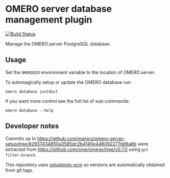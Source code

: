# OMERO server database management plugin
[![Build Status](https://travis-ci.com/manics/omero-cli-database.svg?branch=master)](https://travis-ci.com/manics/omero-cli-database)

Manage the OMERO.server PostgreSQL database.


## Usage

Set the `OMERODIR` environment variable to the location of OMERO.server.

To automagically setup or update the OMERO database run:
```
omero database justdoit
```

If you want more control see the full list of sub-commands:
```
omero database --help
```


## Developer notes

Commits up to https://github.com/manics/omero-server-setup/tree/82937434850a3585dc2b4140e446092277dd9a6b were extracted from https://github.com/ome/omego/tree/v0.7.0 using `git filter-branch`.

This repository uses [setuptools-scm](https://pypi.org/project/setuptools-scm/) so versions are automatically obtained from git tags.
